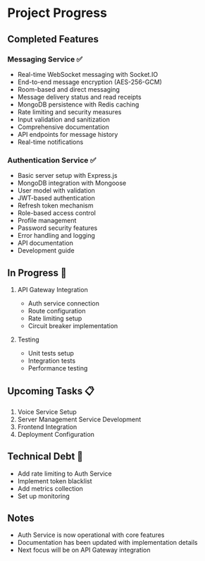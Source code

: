 # Project Progress

## Completed Features

### Messaging Service ✅
- Real-time WebSocket messaging with Socket.IO
- End-to-end message encryption (AES-256-GCM)
- Room-based and direct messaging
- Message delivery status and read receipts
- MongoDB persistence with Redis caching
- Rate limiting and security measures
- Input validation and sanitization
- Comprehensive documentation
- API endpoints for message history
- Real-time notifications

### Authentication Service ✅
- Basic server setup with Express.js
- MongoDB integration with Mongoose
- User model with validation
- JWT-based authentication
- Refresh token mechanism
- Role-based access control
- Profile management
- Password security features
- Error handling and logging
- API documentation
- Development guide

## In Progress 🚧
1. API Gateway Integration
   - Auth service connection
   - Route configuration
   - Rate limiting setup
   - Circuit breaker implementation

2. Testing
   - Unit tests setup
   - Integration tests
   - Performance testing

## Upcoming Tasks 📋
1. Voice Service Setup
3. Server Management Service Development
4. Frontend Integration
5. Deployment Configuration

## Technical Debt 🔧
- Add rate limiting to Auth Service
- Implement token blacklist
- Add metrics collection
- Set up monitoring

## Notes
- Auth Service is now operational with core features
- Documentation has been updated with implementation details
- Next focus will be on API Gateway integration
